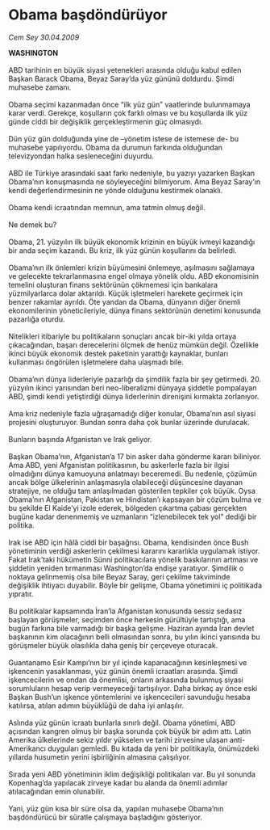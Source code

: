 # Obama başdöndürüyor

*Cem Sey 30.04.2009*

<div class="taraf_structure_2col_1zq">
<div class="margen_n">



 <p><b>WASHINGTON</b> <br/><br/>ABD tarihinin en büyük siyasi yetenekleri arasında olduğu kabul edilen Başkan Barack Obama, Beyaz Saray’da yüz gününü doldurdu. Şimdi muhasebe zamanı. <br/><br/>Obama seçimi kazanmadan önce “ilk yüz gün” vaatlerinde bulunmamaya karar verdi. Gerekçe, koşulların çok farklı olması ve bu koşullarda ilk yüz günde ciddi bir değişiklik gerçekleştirmenin güç olmasıydı. <br/><br/>Dün yüz gün dolduğunda yine de –yönetim istese de istemese de- bu muhasebe yapılıyordu. Obama da durumun farkında olduğundan televizyondan halka sesleneceğini duyurdu. <br/><br/>ABD ile Türkiye arasındaki saat farkı nedeniyle, bu yazıyı yazarken Başkan Obama’nın konuşmasında ne söyleyeceğini bilmiyorum. Ama Beyaz Saray’ın kendi değerlendirmesinin ne yönde olduğunu kestirmek olanaklı. <br/><br/>Obama kendi icraatından memnun, ama tatmin olmuş değil. <br/><br/>Ne demek bu? <br/><br/>Obama, 21. yüzyılın ilk büyük ekonomik krizinin en büyük ivmeyi kazandığı bir anda seçim kazandı. Bu kriz, ilk yüz günün koşullarını da belirledi. <br/><br/>Obama’nın ilk önlemleri krizin büyümesini önlemeye, aşılmasını sağlamaya ve gelecekte tekrarlanmasına engel olmaya yönelik oldu. ABD ekonomisinin temelini oluşturan finans sektörünün çökmemesi için bankalara yüzmilyarlarca dolar aktarıldı. Küçük işletmeleri harekete geçirmek için benzer rakamlar ayrıldı. Öte yandan da Obama, dünyanın diğer önemli ekonomilerinin yöneticileriyle, dünya finans sektörünün denetimi konusunda pazarlığa oturdu. <br/><br/>Nitelikleri itibariyle bu politikaların sonuçları ancak bir-iki yılda ortaya çıkacağından, başarı derecelerini ölçmek de henüz mümkün değil. Özellikle ikinci büyük ekonomik destek paketinin yarattığı kaynaklar, bunları kullanması öngörülen işletmelere daha ulaşmadı bile. <br/><br/>Obama’nın dünya liderleriyle pazarlığı da şimdilik fazla bir şey getirmedi. 20. yüzyılın ikinci yarısından beri neo-liberalizmi dünyaya şiddetle pompalayan ABD, şimdi kendi yetiştirdiği dünya liderlerinin direnişini kırmakta zorlanıyor. <br/><br/>Ama kriz nedeniyle fazla uğraşamadığı diğer konular, Obama’nın asıl siyasi projesini oluşturuyor. Bundan sonra daha çok bunlar üzerinde durulacak. <br/><br/>Bunların başında Afganistan ve Irak geliyor. <br/><br/>Başkan Obama’nın, Afganistan’a 17 bin asker daha gönderme kararı biliniyor. Ama ABD, yeni Afganistan politikasının, bu askerlerle fazla bir ilgisi olmadığını dünya kamuoyuna anlatmayı beceremedi. Bu nedenle, çözümün ancak bölge ülkelerinin anlaşmasıyla olabileceği düşüncesine dayanan stratejiye, ne olduğu tam anlaşılmadan gösterilen tepkiler çok büyük. Oysa Obama’nın Afganistan, Pakistan ve Hindistan’ı kapsayan bir çözüm bulma ve bu şekilde El Kaide’yi izole ederek, bölgeden çıkartma çabası gerçekten bugüne kadar denenmemiş ve uzmanların “izlenebilecek tek yol” dediği bir politika. <br/><br/>Irak ise ABD için hâlâ ciddi bir başağrısı. Obama, kendisinden önce Bush yönetiminin verdiği askerlerin çekilmesi kararını kararlıkla uygulamak istiyor. Fakat Irak’taki hükümetin Sünni politikacılara yönelik baskılarının artması ve şiddetin yeniden tırmanması Washington’da endişe yaratıyor. Şimdilik o noktaya gelinmemiş olsa bile Beyaz Saray, geri çekilme takviminde değişiklik ihtiyacı duyabilir. Böyle bir gelişme, Obama yönetimini iç politikada yıpratır. <br/><br/>Bu politikalar kapsamında İran’la Afganistan konusunda sessiz sedasız başlayan görüşmeler, seçimden önce herkesin gürültüyle tartıştığı, ama bugün farkına bile varmadığı bir başka gelişme. Haziran ayında İran devlet başkanının kim olacağının belli olmasından sonra, bu yılın ikinci yarısında bu görüşmeler büyük olasılıkla daha geniş bir çerçeveye oturacak. <br/><br/>Guantanamo Esir Kampı’nın bir yıl içinde kapanacağının kesinleşmesi ve işkencenin yasaklanması, yüz günün önemli icraatları arasında. Şimdi işkencecilerin ve ondan da önemlisi, onların arkasında bulunmuş siyasi sorumluların hesap verip vermeyeceği tartışılıyor. Daha birkaç ay önce eski Başkan Bush’un işkence yöntemlerini ve işkencecileri savunduğu hesaba katılırsa, atılan adımın büyüklüğü de daha iyi anlaşılır. <br/><br/>Aslında yüz günün icraatı bunlarla sınırlı değil. Obama yönetimi, ABD açısından kangren olmuş bir başka sorunda çok büyük bir adım attı. Latin Amerika ülkelerinde sekiz yıldır yükselen ve tarihi zirvesine ulaşan anti-Amerikancı duyguları gemledi. Bu kıtada da yeni bir politikayla, önümüzdeki yıllarda husumetin yerini işbirliğinin almasına çalışılıyor. <br/><br/>Sırada yeni ABD yönetiminin iklim değişikliği politikaları var. Bu yıl sonunda Kopenhag’da yapılacak zirveye kadar bu alanda da önemli adımlar atılacağından emin olunabilir. <br/><br/>Yani, yüz gün kısa bir süre olsa da, yapılan muhasebe Obama’nın başdöndürücü bir süratle çalışmaya başladığını gösteriyor. </p>
<br/>
<br/>
<br/>



<br/>


<div id="taraf_not">
</div>

</div>


</div>
